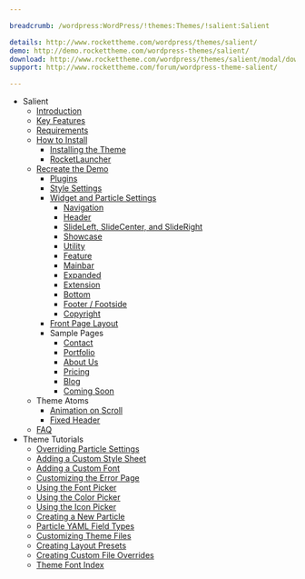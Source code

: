```yaml
---

breadcrumb: /wordpress:WordPress/!themes:Themes/!salient:Salient

details: http://www.rockettheme.com/wordpress/themes/salient/
demo: http://demo.rockettheme.com/wordpress-themes/salient/
download: http://www.rockettheme.com/wordpress/themes/salient/modal/downloads
support: http://www.rockettheme.com/forum/wordpress-theme-salient/

---
```


* Salient
    * [Introduction]()
    * [Key Features](INDEX.md#key-features)
    * [Requirements](INDEX.md#requirements)
    * [How to Install](../../start/themes.md#how-to-install)
        * [Installing the Theme](http://docs.gantry.org/gantry5/basics/installation#installing-a-gantry-theme)
        * [RocketLauncher](../../start/rocketlauncher.md)
    * [Recreate the Demo](demo.md)
        * [Plugins](demo.md#recommended-plugins)
        * [Style Settings](demo_settings.md)
        * [Widget and Particle Settings](demo.md#widget-and-particle-settings)
            * [Navigation](demo_navigation.md)
            * [Header](demo_header.md)
            * [SlideLeft, SlideCenter, and SlideRight](demo_slideshow.md)
            * [Showcase](demo_showcase.md)
            * [Utility](demo_utility.md)
            * [Feature](demo_feature.md)
            * [Mainbar](demo_mainbar.md)
            * [Expanded](demo_expanded.md)
            * [Extension](demo_extension.md)
            * [Bottom](demo_bottom.md)
            * [Footer / Footside](demo_footer.md)
            * [Copyright](demo_copyright.md)
        * [Front Page Layout](layout.md)
        * Sample Pages
            * [Contact](contact.md)
            * [Portfolio](portfolio.md)
            * [About Us](aboutus.md)
            * [Pricing](pricing.md)
            * [Blog](blog.md)
            * [Coming Soon](comingsoon.md)
    * Theme Atoms
        - [Animation on Scroll](atom_aos.md) 
        - [Fixed Header](atom_fixedheader.md)
    * [FAQ](faq.md)
* Theme Tutorials
    - [Overriding Particle Settings](http://docs.gantry.org/gantry5/tutorials/overriding-particle-settings)
    - [Adding a Custom Style Sheet](http://docs.gantry.org/gantry5/tutorials/adding-a-custom-style-sheet)
    - [Adding a Custom Font](http://docs.gantry.org/gantry5/tutorials/fonts)
    - [Customizing the Error Page](http://docs.gantry.org/gantry5/tutorials/customize-the-error-page)
    - [Using the Font Picker](http://docs.gantry.org/gantry5/tutorials/using-the-font-picker)
    - [Using the Color Picker](http://docs.gantry.org/gantry5/tutorials/using-the-color-picker)
    - [Using the Icon Picker](http://docs.gantry.org/gantry5/tutorials/using-the-icon-picker)
    - [Creating a New Particle](http://docs.gantry.org/gantry5/advanced/creating-a-new-particle)
    - [Particle YAML Field Types](http://docs.gantry.org/gantry5/advanced/particle-yaml-field-types)
    - [Customizing Theme Files](http://docs.gantry.org/gantry5/advanced/customizing-theme-files)
    - [Creating Layout Presets](http://docs.gantry.org/gantry5/advanced/creating-layout-presets)
    - [Creating Custom File Overrides](http://docs.gantry.org/gantry5/advanced/file-overrides)
    - [Theme Font Index](../../../technical_tips/general/font_index.md)
